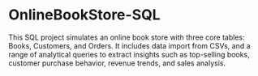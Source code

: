 # OnlineBookStore-SQL
This SQL project simulates an online book store with three core tables: Books, Customers, and Orders. It includes data import from CSVs, and a range of analytical queries to extract insights such as top-selling books, customer purchase behavior, revenue trends, and sales analysis.
